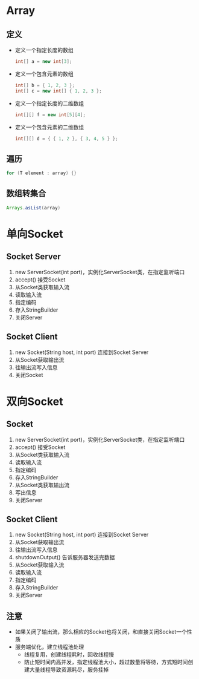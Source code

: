 # Array


## 定义

- 定义一个指定长度的数组

  ```java
  int[] a = new int[3];
  ```

- 定义一个包含元素的数组

  ```java
  int[] b = { 1, 2, 3 };
  int[] c = new int[] { 1, 2, 3 };
  ```

- 定义一个指定长度的二维数组

  ```java
  int[][] f = new int[5][4];
  ```

- 定义一个包含元素的二维数组 

  ```java
  int[][] d = { { 1, 2 }, { 3, 4, 5 } };
  ```

  

## 遍历
```java
for (T element : array) {}
```


## 数组转集合

```java
Arrays.asList(array)
```

# 单向Socket
## Socket Server
1. new ServerSocket(int port)，实例化ServerSocket类，在指定监听端口
2. accept() 接受Socket
3. 从Socket类获取输入流
4. 读取输入流
5. 指定编码
6. 存入StringBuilder
7. 关闭Server

## Socket Client
1. new Socket(String host, int port) 连接到Socket Server
2. 从Socket获取输出流
3. 往输出流写入信息
4. 关闭Socket

# 双向Socket
## Socket
1. new ServerSocket(int port)，实例化ServerSocket类，在指定监听端口
2. accept() 接受Socket
3. 从Socket类获取输入流
4. 读取输入流
5. 指定编码
6. 存入StringBuilder
7. 从Socket类获取输出流
8. 写出信息
9. 关闭Server

## Socket Client
1. new Socket(String host, int port) 连接到Socket Server
2. 从Socket获取输出流
3. 往输出流写入信息
4. shutdownOutput() 告诉服务器发送完数据
5. 从Socket获取输入流
6. 读取输入流
7. 指定编码
8. 存入StringBuilder
9. 关闭Server


## 注意
- 如果关闭了输出流，那么相应的Socket也将关闭，和直接关闭Socket一个性质
- 服务端优化，建立线程池处理
	- 线程复用，创建线程耗时，回收线程慢
	- 防止短时间内高并发，指定线程池大小，超过数量将等待，方式短时间创建大量线程导致资源耗尽，服务挂掉
















